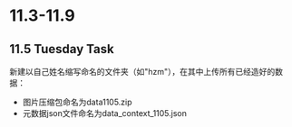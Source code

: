# 11.3-11.9

## 11.5 Tuesday Task 

新建以自己姓名缩写命名的文件夹（如"hzm"），在其中上传所有已经造好的数据：

- 图片压缩包命名为data1105.zip
- 元数据json文件命名为data_context_1105.json


